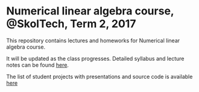 # Numerical linear algebra course, @SkolTech, Term 2, 2017

This repository contains lectures and homeworks for Numerical linear algebra course.

It will be updated as the class progresses. Detailed syllabus and lecture notes can be found [here](./table_of_contents.ipynb).

The list of student projects with presentations and source code is available [here](./table_of_projects.ipynb) 
